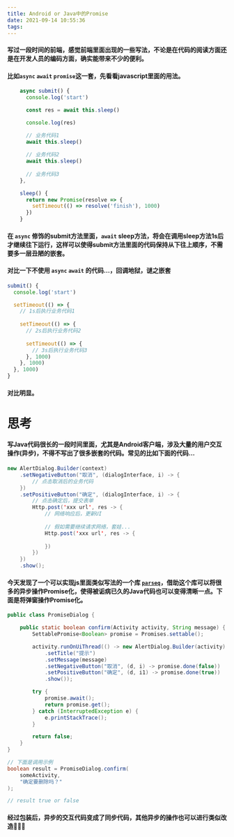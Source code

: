 ```yaml
---
title: Android or Java中的Promise
date: 2021-09-14 10:55:36
tags:
---
```


#### 写过一段时间的前端，感觉前端里面出现的一些写法，不论是在代码的阅读方面还是在开发人员的编码方面，确实能带来不少的便利。

#### 比如`async` `await` `promise`这一套，先看看javascript里面的用法。

```javascript
    async submit() {
      console.log('start')

      const res = await this.sleep()

      console.log(res)

      // 业务代码1 
      await this.sleep()
  
      // 业务代码2
      await this.sleep()
  
      // 业务代码3 
    },

    sleep() {
      return new Promise(resolve => {
        setTimeout(() => resolve('finish'), 1000)
      })
    }
```

#### 在 `async` 修饰的submit方法里面，`await` sleep方法，将会在调用sleep方法1s后才继续往下运行，这样可以使得submit方法里面的代码保持从下往上顺序，不需要多一层丑陋的嵌套。

#### 对比一下不使用 `async` `await` 的代码...，回调地狱，谜之嵌套

```javascript
submit() {
  console.log('start')

  setTimeout(() => {
    // 1s后执行业务代码1
    
    setTimeout(() => {
      // 2s后执行业务代码2
      
      setTimeout(() => {
        // 3s后执行业务代码3
      }, 1000)
    }, 1000)
  }, 1000)
}
```

#### 对比明显。

# 思考

#### 写Java代码很长的一段时间里面，尤其是Android客户端，涉及大量的用户交互操作(异步)，不得不写出了很多嵌套的代码。常见的比如下面的代码...

``` java
new AlertDialog.Builder(context)
    .setNegativeButton("取消", (dialogInterface, i) -> {
        // 点击取消后的业务代码
    })
    .setPositiveButton("确定", (dialogInterface, i) -> {
        // 点击确定后，提交表单
        Http.post('xxx url', res -> {
            // 网络响应后，更新UI
            
            // 假如需要继续请求网络，套娃...
            Http.post('xxx url', res -> {
                
            })
        })
    })
    .show();
```

#### 今天发现了一个可以实现js里面类似写法的一个库 [`parseq`](https://mvnrepository.com/artifact/com.linkedin.parseq/parseq)，借助这个库可以将很多的异步操作Promise化，使得被诟病已久的Java代码也可以变得清晰一点。下面是将弹窗操作Promise化。

```java
public class PromiseDialog {

    public static boolean confirm(Activity activity, String message) {
        SettablePromise<Boolean> promise = Promises.settable();

        activity.runOnUiThread(() -> new AlertDialog.Builder(activity)
            .setTitle("提示")
            .setMessage(message)
            .setNegativeButton("取消", (d, i) -> promise.done(false))
            .setPositiveButton("确定", (d, i1) -> promise.done(true))
            .show());

        try {
            promise.await();
            return promise.get();
        } catch (InterruptedException e) {
            e.printStackTrace();
        }

        return false;
    }
}

// 下面是调用示例
boolean result = PromiseDialog.confirm(
    someActivity,
    "确定要删除吗？"
);

// result true or false
```

#### 经过包装后，异步的交互代码变成了同步代码，其他异步的操作也可以进行类似改造🎉🎉🎉
